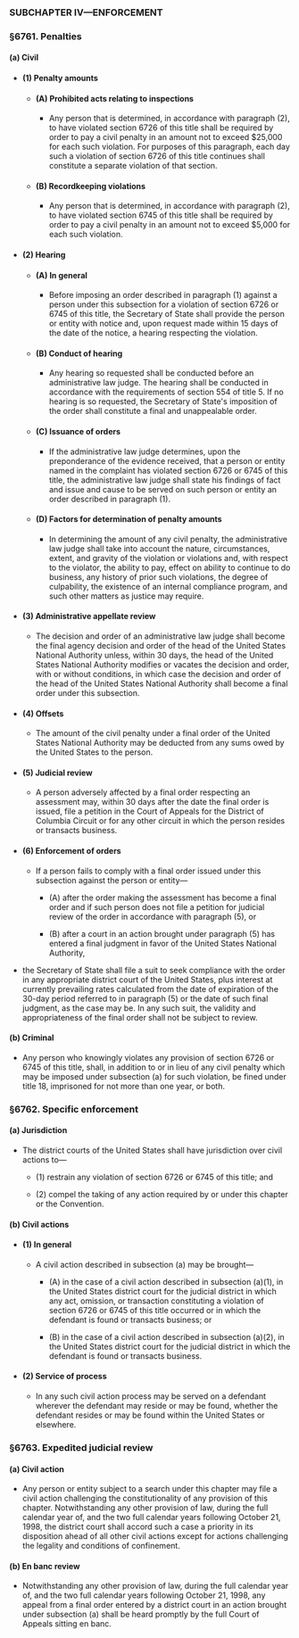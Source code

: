 ### SUBCHAPTER IV—ENFORCEMENT

### §6761. Penalties
#### (a) Civil
* #### (1) Penalty amounts
  * #### (A) Prohibited acts relating to inspections
    * Any person that is determined, in accordance with paragraph (2), to have violated section 6726 of this title shall be required by order to pay a civil penalty in an amount not to exceed $25,000 for each such violation. For purposes of this paragraph, each day such a violation of section 6726 of this title continues shall constitute a separate violation of that section.

  * #### (B) Recordkeeping violations
    * Any person that is determined, in accordance with paragraph (2), to have violated section 6745 of this title shall be required by order to pay a civil penalty in an amount not to exceed $5,000 for each such violation.

* #### (2) Hearing
  * #### (A) In general
    * Before imposing an order described in paragraph (1) against a person under this subsection for a violation of section 6726 or 6745 of this title, the Secretary of State shall provide the person or entity with notice and, upon request made within 15 days of the date of the notice, a hearing respecting the violation.

  * #### (B) Conduct of hearing
    * Any hearing so requested shall be conducted before an administrative law judge. The hearing shall be conducted in accordance with the requirements of section 554 of title 5. If no hearing is so requested, the Secretary of State's imposition of the order shall constitute a final and unappealable order.

  * #### (C) Issuance of orders
    * If the administrative law judge determines, upon the preponderance of the evidence received, that a person or entity named in the complaint has violated section 6726 or 6745 of this title, the administrative law judge shall state his findings of fact and issue and cause to be served on such person or entity an order described in paragraph (1).

  * #### (D) Factors for determination of penalty amounts
    * In determining the amount of any civil penalty, the administrative law judge shall take into account the nature, circumstances, extent, and gravity of the violation or violations and, with respect to the violator, the ability to pay, effect on ability to continue to do business, any history of prior such violations, the degree of culpability, the existence of an internal compliance program, and such other matters as justice may require.

* #### (3) Administrative appellate review
  * The decision and order of an administrative law judge shall become the final agency decision and order of the head of the United States National Authority unless, within 30 days, the head of the United States National Authority modifies or vacates the decision and order, with or without conditions, in which case the decision and order of the head of the United States National Authority shall become a final order under this subsection.

* #### (4) Offsets
  * The amount of the civil penalty under a final order of the United States National Authority may be deducted from any sums owed by the United States to the person.

* #### (5) Judicial review
  * A person adversely affected by a final order respecting an assessment may, within 30 days after the date the final order is issued, file a petition in the Court of Appeals for the District of Columbia Circuit or for any other circuit in which the person resides or transacts business.

* #### (6) Enforcement of orders
  * If a person fails to comply with a final order issued under this subsection against the person or entity—

    * (A) after the order making the assessment has become a final order and if such person does not file a petition for judicial review of the order in accordance with paragraph (5), or

    * (B) after a court in an action brought under paragraph (5) has entered a final judgment in favor of the United States National Authority,


* the Secretary of State shall file a suit to seek compliance with the order in any appropriate district court of the United States, plus interest at currently prevailing rates calculated from the date of expiration of the 30-day period referred to in paragraph (5) or the date of such final judgment, as the case may be. In any such suit, the validity and appropriateness of the final order shall not be subject to review.

#### (b) Criminal
* Any person who knowingly violates any provision of section 6726 or 6745 of this title, shall, in addition to or in lieu of any civil penalty which may be imposed under subsection (a) for such violation, be fined under title 18, imprisoned for not more than one year, or both.

### §6762. Specific enforcement
#### (a) Jurisdiction
* The district courts of the United States shall have jurisdiction over civil actions to—

  * (1) restrain any violation of section 6726 or 6745 of this title; and

  * (2) compel the taking of any action required by or under this chapter or the Convention.

#### (b) Civil actions
* #### (1) In general
  * A civil action described in subsection (a) may be brought—

    * (A) in the case of a civil action described in subsection (a)(1), in the United States district court for the judicial district in which any act, omission, or transaction constituting a violation of section 6726 or 6745 of this title occurred or in which the defendant is found or transacts business; or

    * (B) in the case of a civil action described in subsection (a)(2), in the United States district court for the judicial district in which the defendant is found or transacts business.

* #### (2) Service of process
  * In any such civil action process may be served on a defendant wherever the defendant may reside or may be found, whether the defendant resides or may be found within the United States or elsewhere.

### §6763. Expedited judicial review
#### (a) Civil action
* Any person or entity subject to a search under this chapter may file a civil action challenging the constitutionality of any provision of this chapter. Notwithstanding any other provision of law, during the full calendar year of, and the two full calendar years following October 21, 1998, the district court shall accord such a case a priority in its disposition ahead of all other civil actions except for actions challenging the legality and conditions of confinement.

#### (b) En banc review
* Notwithstanding any other provision of law, during the full calendar year of, and the two full calendar years following October 21, 1998, any appeal from a final order entered by a district court in an action brought under subsection (a) shall be heard promptly by the full Court of Appeals sitting en banc.